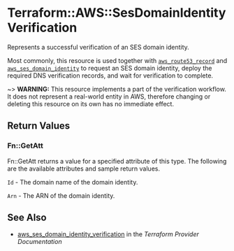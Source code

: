 # Terraform::AWS::SesDomainIdentityVerification

Represents a successful verification of an SES domain identity.

Most commonly, this resource is used together with [`aws_route53_record`](route53_record.html) and
[`aws_ses_domain_identity`](ses_domain_identity.html) to request an SES domain identity,
deploy the required DNS verification records, and wait for verification to complete.

~> **WARNING:** This resource implements a part of the verification workflow. It does not represent a real-world entity in AWS, therefore changing or deleting this resource on its own has no immediate effect.

## Return Values

### Fn::GetAtt

Fn::GetAtt returns a value for a specified attribute of this type. The following are the available attributes and sample return values.

`Id` - The domain name of the domain identity.

`Arn` - The ARN of the domain identity.

## See Also

* [aws_ses_domain_identity_verification](https://www.terraform.io/docs/providers/aws/r/ses_domain_identity_verification.html) in the _Terraform Provider Documentation_